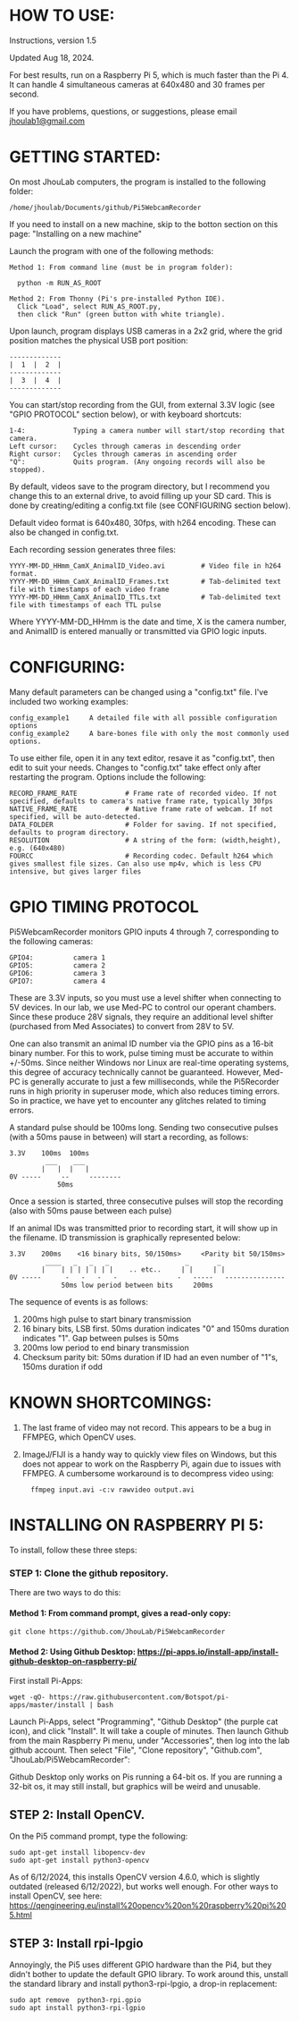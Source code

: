 
# HOW TO USE:

Instructions, version 1.5

Updated Aug 18, 2024.

For best results, run on a Raspberry Pi 5, which is much faster than the Pi 4. It
can handle 4 simultaneous cameras at 640x480 and 30 frames per second.

If you have problems, questions, or suggestions, please email jhoulab1@gmail.com

# GETTING STARTED:

On most JhouLab computers, the program is installed to the following folder:

    /home/jhoulab/Documents/github/Pi5WebcamRecorder

If you need to install on a new machine, skip to the botton section on this page: "Installing on a new machine"

Launch the program with one of the following methods:

    Method 1: From command line (must be in program folder):

      python -m RUN_AS_ROOT

    Method 2: From Thonny (Pi's pre-installed Python IDE).
      Click "Load", select RUN_AS_ROOT.py,
      then click "Run" (green button with white triangle).

Upon launch, program displays USB cameras in a 2x2 grid, where the grid position matches
the physical USB port position:

    -------------
    |  1  |  2  |
    -------------
    |  3  |  4  |
    -------------

You can start/stop recording from the GUI, from external 3.3V logic (see "GPIO PROTOCOL" section below),
or with keyboard shortcuts:

    1-4:            Typing a camera number will start/stop recording that camera.
    Left cursor:    Cycles through cameras in descending order
    Right cursor:   Cycles through cameras in ascending order
    "Q":            Quits program. (Any ongoing records will also be stopped).

By default, videos save to the program directory, but I recommend you
change this to an external drive, to avoid filling up your SD card.
This is done by creating/editing a config.txt file (see CONFIGURING section below).

Default video format is 640x480, 30fps, with h264 encoding. These can also be
changed in config.txt.

Each recording session generates three files:

    YYYY-MM-DD_HHmm_CamX_AnimalID_Video.avi         # Video file in h264 format.
    YYYY-MM-DD_HHmm_CamX_AnimalID_Frames.txt        # Tab-delimited text file with timestamps of each video frame
    YYYY-MM-DD_HHmm_CamX_AnimalID_TTLs.txt          # Tab-delimited text file with timestamps of each TTL pulse

Where YYYY-MM-DD_HHmm is the date and time, X is the camera number, and AnimalID is entered
manually or transmitted via GPIO logic inputs.

# CONFIGURING:

Many default parameters can be changed using a "config.txt" file. I've included two working examples:

    config_example1     A detailed file with all possible configuration options
    config_example2     A bare-bones file with only the most commonly used options.

To use either file, open it in any text editor, resave it as "config.txt", then edit to suit your needs.
Changes to "config.txt" take effect only after restarting the program. Options include the following:

    RECORD_FRAME_RATE            # Frame rate of recorded video. If not specified, defaults to camera's native frame rate, typically 30fps
    NATIVE_FRAME_RATE            # Native frame rate of webcam. If not specified, will be auto-detected.
    DATA_FOLDER                  # Folder for saving. If not specified, defaults to program directory.
    RESOLUTION                   # A string of the form: (width,height), e.g. (640x480)
    FOURCC                       # Recording codec. Default h264 which gives smallest file sizes. Can also use mp4v, which is less CPU intensive, but gives larger files


# GPIO TIMING PROTOCOL

Pi5WebcamRecorder monitors GPIO inputs 4 through 7, corresponding to the following cameras:

    GPIO4:          camera 1
    GPIO5:          camera 2
    GPIO6:          camera 3
    GPIO7:          camera 4

These are 3.3V inputs, so you must use a level shifter when connecting to 5V devices. In our lab, we
use Med-PC to control our operant chambers. Since these produce 28V signals, they require an additional
level shifter (purchased from Med Associates) to convert from 28V to 5V.

One can also transmit an animal ID number via the GPIO pins as a 16-bit binary number. For this to work,
pulse timing must be accurate to within +/-50ms. Since neither Windows nor Linux  are real-time operating
systems, this degree of accuracy technically cannot be guaranteed. However, Med-PC is generally accurate
to just a few milliseconds, while the Pi5Recorder runs in high priority in superuser mode, which also reduces
timing errors. So in practice, we have yet to encounter any glitches related to timing errors.

A standard pulse should be 100ms long. Sending two consecutive pulses (with a 50ms pause in between) will
start a recording, as follows:

    3.3V    100ms  100ms
             ___    ___      
            |   |  |   |    
    0V -----     --     --------
                50ms

Once a session is started, three consecutive pulses will stop the recording (also with 50ms pause between each pulse)

If an animal IDs was transmitted prior to recording start, it will show up in the filename. ID transmission is graphically
represented below:

    3.3V    200ms    <16 binary bits, 50/150ms>     <Parity bit 50/150ms>
             ____   _   _   _                   _       _
            |    | | | | | | |    .. etc..     | |     | |
    0V -----      -   -   -   -               -   -----   ---------------
                 50ms low period between bits     200ms

The sequence of events is as follows:

1. 200ms high pulse to start binary transmission
2. 16 binary bits, LSB first. 50ms duration indicates "0" and 150ms duration indicates "1". Gap between pulses is 50ms
3. 200ms low period to end binary transmission
4. Checksum parity bit: 50ms duration if ID had an even number of "1"s, 150ms duration if odd



# KNOWN SHORTCOMINGS:

1. The last frame of video may not record. This appears to be a bug in FFMPEG, which OpenCV uses.

2. ImageJ/FIJI is a handy way to quickly view files on Windows, but this does not appear
   to work on the Raspberry Pi, again due to issues with FFMPEG. A cumbersome workaround is to decompress video using:
     
         ffmpeg input.avi -c:v rawvideo output.avi


#  INSTALLING ON RASPBERRY PI 5:

To install, follow these three steps:

### STEP 1: Clone the github repository.

  There are two ways to do this:

  #### Method 1: From command prompt, gives a read-only copy:
    
    git clone https://github.com/JhouLab/Pi5WebcamRecorder

  #### Method 2: Using Github Desktop: https://pi-apps.io/install-app/install-github-desktop-on-raspberry-pi/

  First install Pi-Apps:

    wget -qO- https://raw.githubusercontent.com/Botspot/pi-apps/master/install | bash

  Launch Pi-Apps, select "Programming", "Github Desktop" (the purple cat icon), and
  click "Install". It will take a couple of minutes. Then launch Github from the main Raspberry Pi menu,
  under "Accessories", then log into the lab github account. Then select "File",
  "Clone repository", "Github.com", "JhouLab/Pi5WebcamRecorder":

  Github Desktop only works on Pis running a 64-bit os. If you are running a 32-bit
  os, it may still install, but graphics will be weird and unusable.

## STEP 2: Install OpenCV.

  On the Pi5 command prompt, type the following:

    sudo apt-get install libopencv-dev
    sudo apt-get install python3-opencv

  As of 6/12/2024, this installs OpenCV version 4.6.0, which is slightly outdated (released 6/12/2022),
  but works well enough. For other ways to install OpenCV, see here:
  https://qengineering.eu/install%20opencv%20on%20raspberry%20pi%205.html

## STEP 3: Install rpi-lpgio
  Annoyingly, the Pi5 uses different GPIO hardware than the Pi4, but they didn't bother to update the
  default GPIO library. To work around this, unstall the standard library and install python3-rpi-lpgio,
  a drop-in replacement:

    sudo apt remove  python3-rpi.gpio
    sudo apt install python3-rpi-lgpio


